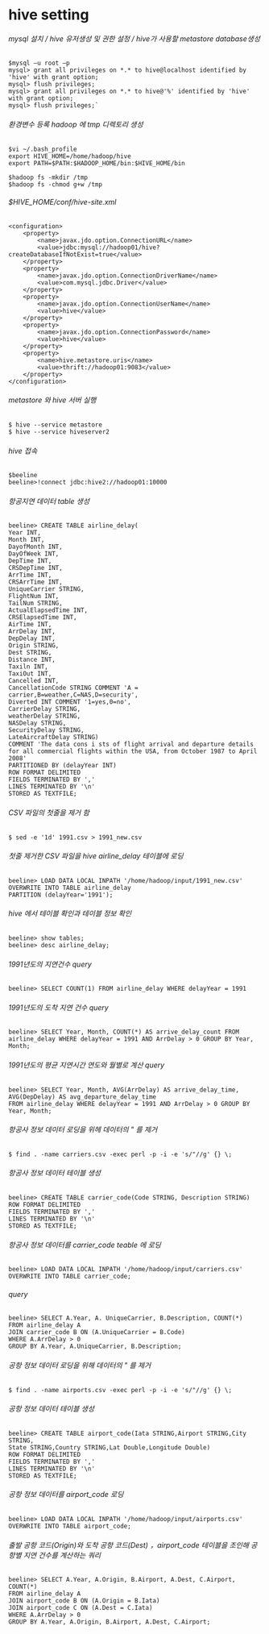 # hive setting

###### mysql 설치 / hive 유저생성 및 권한 설정 / hive가 사용할 metastore database생성
```
$mysql –u root –p
mysql> grant all privileges on *.* to hive@localhost identified by 'hive' with grant option;
mysql> flush privileges;
mysql> grant all privileges on *.* to hive@'%' identified by 'hive' with grant option;
mysql> flush privileges;`
```

###### 환경변수 등록 hadoop 에 tmp 디렉토리 생성
```
$vi ~/.bash_profile
export HIVE_HOME=/home/hadoop/hive
export PATH=$PATH:$HADOOP_HOME/bin:$HIVE_HOME/bin

$hadoop fs -mkdir /tmp
$hadoop fs -chmod g+w /tmp
```

###### $HIVE_HOME/conf/hive-site.xml
```
<configuration>
	<property>
		<name>javax.jdo.option.ConnectionURL</name>
		<value>jdbc:mysql://hadoop01/hive?createDatabaseIfNotExist=true</value>
	</property>
	<property>
		<name>javax.jdo.option.ConnectionDriverName</name>
		<value>com.mysql.jdbc.Driver</value>
	</property>
	<property>
		<name>javax.jdo.option.ConnectionUserName</name>
		<value>hive</value>
	</property>
	<property>
		<name>javax.jdo.option.ConnectionPassword</name>
		<value>hive</value>
	</property>
	<property>
		<name>hive.metastore.uris</name>
		<value>thrift://hadoop01:9083</value>
	</property>
</configuration>
```
###### metastore 와 hive 서버 실행
```
$ hive --service metastore
$ hive --service hiveserver2
```

###### hive 접속
```
$beeline
beeline>!connect jdbc:hive2://hadoop01:10000
```
###### 항공지연 데이터 table 생성
```
beeline> CREATE TABLE airline_delay(
Year INT,
Month INT,
DayofMonth INT,
DayOfWeek INT,
DepTime INT,
CRSDepTime INT,
ArrTime INT,
CRSArrTime INT,
UniqueCarrier STRING,
FlightNum INT,
TailNum STRING,
ActualElapsedTime INT,
CRSElapsedTime INT,
AirTime INT,
ArrDelay INT,
DepDelay INT,
Origin STRING,
Dest STRING,
Distance INT,
Taxiln INT,
TaxiOut INT,
Cancelled INT,
CancellationCode STRING COMMENT 'A = carrier,B=weather,C=NAS,D=security',
Diverted INT COMMENT '1=yes,0=no',
CarrierDelay STRING,
weatherDelay STRING,
NASDelay STRING,
SecurityDelay STRING,
LateAircraftDelay STRING)
COMMENT 'The data cons i sts of flight arrival and departure details for all commercial flights within the USA, from October 1987 to April 2008'
PARTITIONED BY (delayYear INT)
ROW FORMAT DELIMITED
FIELDS TERMINATED BY ','
LINES TERMINATED BY '\n'
STORED AS TEXTFILE;
```

###### CSV 파일의 첫줄을 제거 함
```
$ sed -e '1d' 1991.csv > 1991_new.csv
```

###### 첫줄 제거한  CSV 파일을 hive airline_delay 테이블에 로딩
```
beeline> LOAD DATA LOCAL INPATH '/home/hadoop/input/1991_new.csv'
OVERWRITE INTO TABLE airline_delay
PARTITION (delayYear='1991');
```

###### hive 에서 테이블 확인과 테이블 정보 확인
```
beeline> show tables;
beeline> desc airline_delay;
```


###### 1991년도의 지연건수 query
```
beeline> SELECT COUNT(1) FROM airline_delay WHERE delayYear = 1991
```


###### 1991년도의 도착 지연 건수 query
```
beeline> SELECT Year, Month, COUNT(*) AS arrive_delay_count FROM airline_delay WHERE delayYear = 1991 AND ArrDelay > 0 GROUP BY Year, Month;
```


###### 1991년도의 평균 지연시간 연도와 월별로 계산 query
```
beeline> SELECT Year, Month, AVG(ArrDelay) AS arrive_delay_time, AVG(DepDelay) AS avg_departure_delay_time
FROM airline_delay WHERE delayYear = 1991 AND ArrDelay > 0 GROUP BY Year, Month;
```
###### 항공사 정보 데이터 로딩을 위헤 데이터의 " 를 제거
```
$ find . -name carriers.csv -exec perl -p -i -e 's/"//g' {} \;
```
###### 항공사 정보 데이터 테이블 생성
```
beeline> CREATE TABLE carrier_code(Code STRING, Description STRING)
ROW FORMAT DELIMITED
FIELDS TERMINATED BY ','
LINES TERMINATED BY '\n'
STORED AS TEXTFILE;
```

###### 항공사 정보 데이터를 carrier_code teable 에 로딩
```
beeline> LOAD DATA LOCAL INPATH '/home/hadoop/input/carriers.csv'
OVERWRITE INTO TABLE carrier_code;
```
###### query
```
beeline> SELECT A.Year, A. UniqueCarrier, B.Description, COUNT(*)
FROM airline_delay A
JOIN carrier_code B ON (A.UniqueCarrier = B.Code)
WHERE A.ArrDelay > 0
GROUP BY A.Year, A.UniqueCarrier, B.Description;
```
###### 공항 정보 데이터 로딩을 위해 데이터의 " 를 제거
```
$ find . -name airports.csv -exec perl -p -i -e 's/"//g' {} \;
```

###### 공항 정보 데이터 테이블 생성
```
beeline> CREATE TABLE airport_code(Iata STRING,Airport STRING,City STRING,
State STRING,Country STRING,Lat Double,Longitude Double)
ROW FORMAT DELIMITED
FIELDS TERMINATED BY ','
LINES TERMINATED BY '\n'
STORED AS TEXTFILE;
```
###### 공항 정보 데이터를  airport_code 로딩
```
beeline> LOAD DATA LOCAL INPATH '/home/hadoop/input/airports.csv'
OVERWRITE INTO TABLE airport_code;
```
###### 출발 공항 코드(Origin)와 도착 공항 코드(Dest) ，airport_code 테이블을 조인해 공항별 지연 건수를 계산하는 쿼리
```
beeline> SELECT A.Year, A.Origin, B.Airport, A.Dest, C.Airport, COUNT(*)
FROM airline_delay A
JOIN airport_code B ON (A.Origin = B.Iata)
JOIN airport_code C ON (A.Dest = C.Iata)
WHERE A.ArrDelay > 0
GROUP BY A.Year, A.Origin, B.Airport, A.Dest, C.Airport;
```